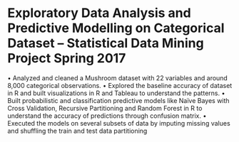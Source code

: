 # Exploratory Data Analysis and Predictive Modelling on Categorical Dataset – Statistical Data Mining Project Spring 2017
• Analyzed and cleaned a Mushroom dataset with 22 variables and around 8,000 categorical observations.
• Explored the baseline accuracy of dataset in R and built visualizations in R and Tableau to understand the patterns.
• Built probabilistic and classification predictive models like Naïve Bayes with Cross Validation, Recursive Partitioning and Random Forest in R to understand the accuracy of predictions through confusion matrix.
• Executed the models on several subsets of data by imputing missing values and shuffling the train and test data partitioning
